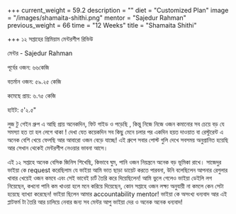 +++
current_weight = 59.2
description = ""
diet = "Customized Plan"
image = "/images/shamaita-shithi.png"
mentor = "Sajedur Rahman"
previous_weight = 66
time = "12 Weeks"
title = "Shamaita Shithi"

+++
১২ সপ্তাহের প্রিমিয়াম মেন্টরশীপ রিভিউ

মেন্টর - Sajedur Rahman

পূর্বের ওজন: ৬৬কেজি

বতর্মান ওজন: ৫৯.২৫ কেজি

কমেছে প্রায়: ৬.৭৫ কেজি

হাইট: ৫'২.৫"

লুজ টু গেইন গ্রুপ এ আছি প্রায় অনেকদিন, ফিট গাইড ও পড়েছি , কিন্তু নিজে নিজে ওজন কমানোর সব চেয়ে বড় যে সমস্যা হত তা হল লেগে থাকা ! দেখা যেত কয়েকদিন সব কিছু মেনে চলার পর একদিন হয়ত দাওয়াত বা রেস্টুরেন্ট এ অনেক বেশি খেয়ে ফেলছি আর আবারো ওজন বেড়ে যাচ্ছে! এই গ্রুপে সবার পোস্ট গুলি দেখে সবসময় অনুপ্রানিত হয়েছি আর সেখান থেকেই মেন্টরশীপ নেওয়ার ভাবনা আসে।

এই ১২ সপ্তাহে অনেক বেসিক জিনিস শিখেছি, কিভাবে ঘুম, পানি ওজন নিয়ন্ত্রনে অনেক বড় ভূমিকা রাখে। সাজেদুর ভাইয়া কে request করেছিলাম যে ভাইয়া আমি ভাত ছাড়া ডায়েট করতে পারবনা, উনি বলেছিলেন আপনার রেগুলার খাবার খেয়েই ওজন কমবে এবং সেই ভাবেই চার্ট তৈরি করে দিয়েছিলেন! আমি ভুলে গেলেও ভাইয়া ডেইলি লগ নিয়েছেন, কখনো পানি কম খাওয়া হলে মনে করিয়ে দিয়েছেন, কোন সপ্তাহে ওজন লক্ষ্য অনুযায়ী না কমলে কেন সেটা হয়েছে ব্যাখ্যা করেছেন! ভাইয়া ছিলেন আমার accountability mentor! ভাইয়া কে অসংখ্য ধন্যবাদ আর এই প্লাটফর্ম টা তৈরি আর চালিয়ে নেবার জন্য সব মেন্টর আপু ভাইয়া দের ও অনেক অনেক ধন্যবাদ!